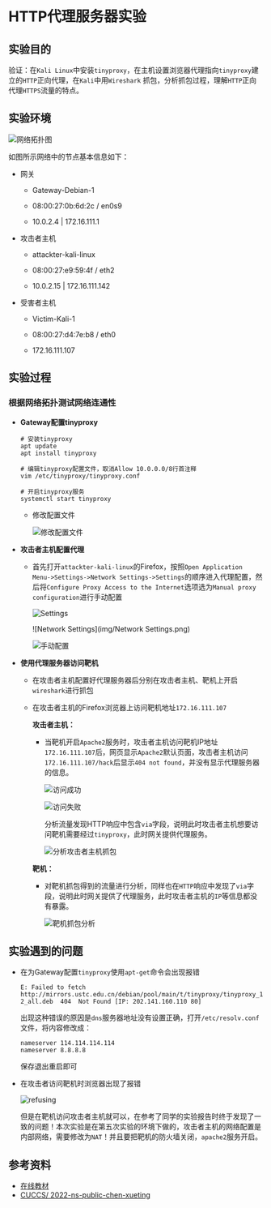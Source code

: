 # HTTP代理服务器实验

## 实验目的

验证：在`Kali Linux`中安装`tinyproxy`，在主机设置浏览器代理指向`tinyproxy`建立的`HTTP`正向代理，在`Kali`中用`Wireshark` 抓包，分析抓包过程，理解`HTTP`正向代理`HTTPS`流量的特点。

## 实验环境

![网络拓扑图](img/网络拓扑图.png)

如图所示网络中的节点基本信息如下：

+ 网关

  + Gateway-Debian-1

  + 08:00:27:0b:6d:2c / en0s9
  + 10.0.2.4 | 172.16.111.1

+ 攻击者主机

  + attackter-kali-linux

  + 08:00:27:e9:59:4f / eth2    
  + 10.0.2.15 | 172.16.111.142

+ 受害者主机

  + Victim-Kali-1

  + 08:00:27:d4:7e:b8 / eth0   
  + 172.16.111.107



## 实验过程

### 根据网络拓扑测试网络连通性

+ **Gateway配置tinyproxy**

  ```
  # 安装tinyproxy
  apt update 
  apt install tinyproxy
  
  # 编辑tinyproxy配置文件，取消Allow 10.0.0.0/8行首注释
  vim /etc/tinyproxy/tinyproxy.conf
  
  # 开启tinyproxy服务
  systemctl start tinyproxy
  ```

  + 修改配置文件

    ![修改配置文件](img/修改配置文件.png)

+ **攻击者主机配置代理**

  + 首先打开`attackter-kali-linux`的Firefox，按照`Open Application Menu->Settings->Network Settings->Settings`的顺序进入代理配置，然后将`Configure Proxy Access to the Internet`选项选为`Manual proxy configuration`进行手动配置

    ![Settings](img/Settings.png)

    ![Network Settings](img/Network Settings.png)

    ![手动配置](img/手动配置.png)

+ **使用代理服务器访问靶机**

  + 在攻击者主机配置好代理服务器后分别在攻击者主机、靶机上开启`wireshark`进行抓包

  + 在攻击者主机的Firefox浏览器上访问靶机地址`172.16.111.107`

    **攻击者主机：**

    + 当靶机开启`Apache2`服务时，攻击者主机访问靶机IP地址`172.16.111.107`后，网页显示`Apache2`默认页面，攻击者主机访问`172.16.111.107/hack`后显示`404 not found`，并没有显示代理服务器的信息。

      ![访问成功](img/访问成功.png)

      ![访问失败](img/访问失败.png)

      分析流量发现HTTP响应中包含`via`字段，说明此时攻击者主机想要访问靶机需要经过`tinyproxy`，此时网关提供代理服务。

      ![分析攻击者主机抓包](img/分析攻击者主机抓包.png)

    **靶机：**

    + 对靶机抓包得到的流量进行分析，同样也在`HTTP`响应中发现了`via`字段，说明此时网关提供了代理服务，此时攻击者主机的`IP`等信息都没有暴露。

      ![靶机抓包分析](img/靶机抓包分析.png)

## 实验遇到的问题

+ 在为Gateway配置`tinyproxy`使用`apt-get`命令会出现报错

  ```
  E: Failed to fetch http://mirrors.ustc.edu.cn/debian/pool/main/t/tinyproxy/tinyproxy_1.10.0-2_all.deb  404  Not Found [IP: 202.141.160.110 80]
  ```

  出现这种错误的原因是`dns`服务器地址没有设置正确，打开`/etc/resolv.conf`文件，将内容修改成：

  ```
  nameserver 114.114.114.114
  nameserver 8.8.8.8
  ```

  保存退出重启即可

+ 在攻击者访问靶机时浏览器出现了报错

  ![refusing](img/refusing.png)

  但是在靶机访问攻击者主机就可以，在参考了同学的实验报告时终于发现了一致的问题！本次实验是在第五次实验的环境下做的，攻击者主机的网络配置是内部网络，需要修改为`NAT`！并且要把靶机的防火墙关闭，`apache2`服务开启。

## 参考资料

+ [在线教材](https://c4pr1c3.github.io/cuc-ns/chap0x03/exp.html)
+ [CUCCS/ 2022-ns-public-chen-xueting](https://github.com/CUCCS/2022-ns-public-chen-xueting)
